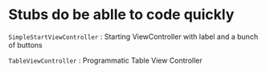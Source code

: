 #  Stubs do be ablle to code quickly

`SimpleStartViewController` : Starting ViewController with label and a  bunch of buttons

`TableViewController` :  Programmatic Table View Controller




